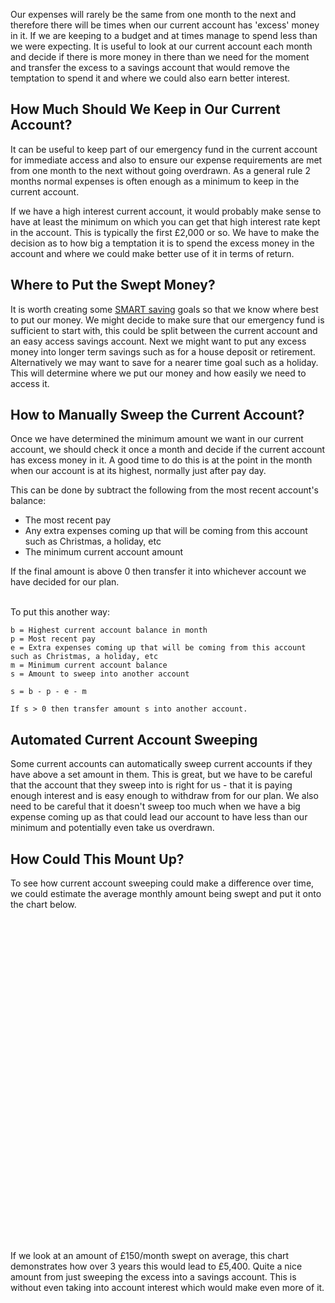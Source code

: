 Our expenses will rarely be the same from one month to the next and therefore there will be times when our current account has 'excess' money in it.  If we are keeping to a budget and at times manage to spend less than we were expecting.  It is useful to look at our current account each month and decide if there is more money in there than we need for the moment and transfer the excess to a savings account that would remove the temptation to spend it and where we could also earn better interest.


## How Much Should We Keep in Our Current Account?
It can be useful to keep part of our emergency fund in the current account for immediate access and also to ensure our expense requirements are met from one month to the next without going overdrawn.  As a general rule 2 months normal expenses is often enough as a minimum to keep in the current account.

If we have a high interest current account, it would probably make sense to have at least the minimum on which you can get that high interest rate kept in the account.  This is typically the first £2,000 or so.  We have to make the decision as to how big a temptation it is to spend the excess money in the account and where we could make better use of it in terms of return.

## Where to Put the Swept Money?
It is worth creating some [SMART saving](/articles/smart-saving/) goals so that we know where best to put our money.  We might decide to make sure that our emergency fund is sufficient to start with, this could be split between the current account and an easy access savings account.  Next we might want to put any excess money into longer term savings such as for a house deposit or retirement.  Alternatively we may want to save for a nearer time goal such as a holiday.  This will determine where we put our money and how easily we need to access it.

## How to Manually Sweep the Current Account?
Once we have determined the minimum amount we want in our current account, we should check it once a month and decide if the current account has excess money in it.   A good time to do this is at the point in the month when our account is at its highest, normally just after pay day.

This can be done by subtract the following from the most recent account's balance:
* The most recent pay
* Any extra expenses coming up that will be coming from this account such as Christmas, a holiday, etc
* The minimum current account amount


If the final amount is above 0 then transfer it into whichever account we have decided for our plan.

<br />
To put this another way:
<br />

    b = Highest current account balance in month
    p = Most recent pay
    e = Extra expenses coming up that will be coming from this account such as Christmas, a holiday, etc
    m = Minimum current account balance
    s = Amount to sweep into another account

    s = b - p - e - m

    If s > 0 then transfer amount s into another account.

## Automated Current Account Sweeping
Some current accounts can automatically sweep current accounts if they have above a set amount in them.  This is great, but we have to be careful that the account that they sweep into is right for us - that it is paying enough interest and is easy enough to withdraw from for our plan.  We also need to be careful that it doesn't sweep too much when we have a big expense coming up as that could lead our account to have less than our minimum and potentially even take us overdrawn.

## How Could This Mount Up?
To see how current account sweeping could make a difference over time, we could estimate the average monthly amount being swept and put it onto the chart below.

<script type="text/javascript" src="https://www.gstatic.com/charts/loader.js"></script>
<script type="text/javascript">
  google.charts.load('current', {'packages':['corechart']});
  google.charts.setOnLoadCallback(drawChart);

  function drawChart() {
    var data = google.visualization.arrayToDataTable([
      ['Years', '£20/m', '£50/m', '£100/m', '£150/m', '£200/m', '£300/m'],
      [0,  0, 0, 0, 0, 0, 0],
      [1,  20*12, 50*12, 100*12, 150*12, 200*12, 300*12],
      [2,  20*12*2, 50*12*2, 100*12*2, 150*12*2, 200*12*2, 300*12*2],
      [3,  20*12*3, 50*12*3, 100*12*3, 150*12*3, 200*12*3, 300*12*3],
      [4,  20*12*4, 50*12*4, 100*12*4, 150*12*4, 200*12*4, 300*12*4],
      [5,  20*12*5, 50*12*5, 100*12*5, 150*12*5, 200*12*5, 300*12*5],
    ]);

    var options = {
      title: 'Sweeping Every Month',
      curveType: 'function',
      legend: { position: 'bottom' },
      hAxis: {
        title: 'Years',
        viewWindow: {
            min:0
        },
        format: '0'
      }
    };

    var chart = new google.visualization.LineChart(document.getElementById('curve_chart'));

    chart.draw(data, options);
  }
</script>
<div id="curve_chart" style="width: 100%; height: 500px"></div>
<br />

If we look at an amount of £150/month swept on average, this chart demonstrates how over 3 years this would lead to £5,400.  Quite a nice amount from just sweeping the excess into a savings account.  This is without even taking into account interest which would make even more of it.
